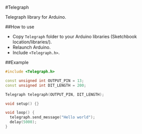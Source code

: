 #Telegraph

Telegraph library for Arduino.

##How to use

- Copy `Telegraph` folder to your Arduino libraries (Sketchbook location/libraries/).
- Relaunch Arduino.
- Include `<Telegraph.h>`.

##Example

```cpp
#include <Telegraph.h>

const unsigned int OUTPUT_PIN = 13;
const unsigned int DIT_LENGTH = 200;

Telegraph telegraph(OUTPUT_PIN, DIT_LENGTH);

void setup() {}

void loop() {
  telegraph.send_message("Hello world");
  delay(5000);
}
```